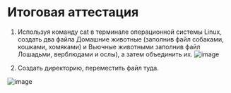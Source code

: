 # Итоговая аттестация
1. Используя команду cat в терминале операционной системы Linux, создать два файла Домашние животные (заполнив файл собаками, кошками, хомяками) и Вьючные животными заполнив файл Лошадьми, верблюдами и ослы), а затем объединить их.
![image](https://github.com/user-attachments/assets/5e070d12-a401-41b3-9319-dba1975f316a)

2. Создать директорию, переместить файл туда.
   
![image](https://github.com/user-attachments/assets/f9ae38f8-99bb-4000-8c40-188b8f415921)




